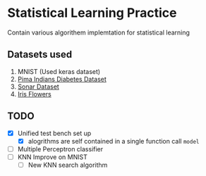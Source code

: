 # Statistical Learning Practice

Contain various algorithem implemtation for statistical learning

## Datasets used

1. MNIST (Used keras dataset)
2. [Pima Indians Diabetes Dataset](https://raw.githubusercontent.com/jbrownlee/Datasets/master/pima-indians-diabetes.names)
3. [Sonar Dataset](https://archive.ics.uci.edu/ml/datasets/Connectionist+Bench+(Sonar,+Mines+vs.+Rocks))
4. [Iris Flowers](http://archive.ics.uci.edu/ml/datasets/Iris)

## TODO

* [x] Unified test bench set up
  * [x] alogrithms are self contained in a single function call `model`
* [ ] Multiple Perceptron classifier
* [ ] KNN Improve on MNIST
  * [ ] New KNN search algorithm
